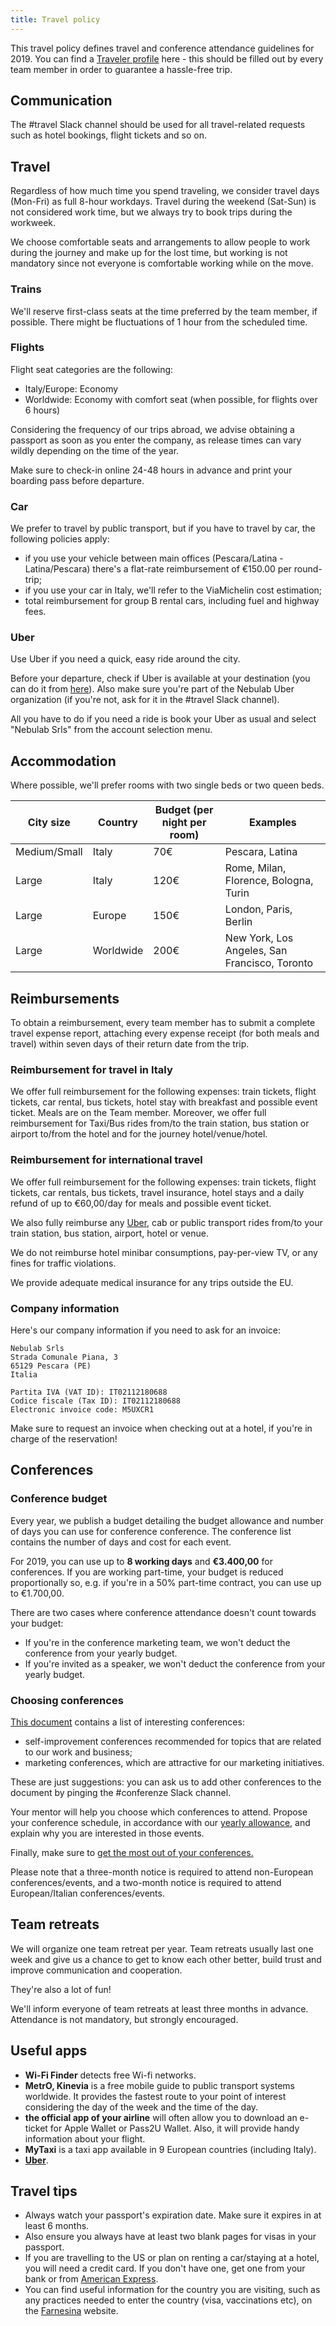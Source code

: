 ```yaml
---
title: Travel policy
---
```

This travel policy defines travel and conference attendance guidelines for 2019. You can find
a [Traveler profile](https://drive.google.com/file/d/1aW0GJGBOhCsYzHR2vgt-d5yh0bN5-cqg/) here -
this should be filled out by every team member in order to guarantee a hassle-free trip.

## Communication

The #travel Slack channel should be used for all travel-related requests such as hotel bookings, 
flight tickets and so on. 

## Travel

Regardless of how much time you spend traveling, we consider travel days (Mon-Fri) as full 8-hour
workdays. Travel during the weekend (Sat-Sun) is not considered work time, but we always try to book
trips during the workweek.

We choose comfortable seats and arrangements to allow people to work during the journey and make up
for the lost time, but working is not mandatory since not everyone is comfortable working while on
the move.

### Trains

We'll reserve first-class seats at the time preferred by the team member, if possible. There might
be fluctuations of 1 hour from the scheduled time.

### Flights

Flight seat categories are the following:

- Italy/Europe: Economy
- Worldwide: Economy with comfort seat (when possible, for flights over 6 hours)

Considering the frequency of our trips abroad, we advise obtaining a passport as soon as you enter
the company, as release times can vary wildly depending on the time of the year.

Make sure to check-in online 24-48 hours in advance and print your boarding pass before departure.

### Car

We prefer to travel by public transport, but if you have to travel by car, the following policies 
apply:

- if you use your vehicle between main offices (Pescara/Latina - Latina/Pescara) there's a flat-rate
reimbursement of €150.00 per round-trip;
- if you use your car in Italy, we'll refer to the ViaMichelin cost estimation;
- total reimbursement for group B rental cars, including fuel and highway fees.

### Uber

Use Uber if you need a quick, easy ride around the city.

Before your departure, check if Uber is available at your destination (you can do it from
[here](https://www.uber.com/it/cities/)). Also make sure you're part of the Nebulab Uber
organization (if you're not, ask for it in the #travel Slack channel).

All you have to do if you need a ride is book your Uber as usual and select "Nebulab Srls" from the
account selection menu.

## Accommodation

Where possible, we'll prefer rooms with two single beds or two queen beds.

| City size    | Country   | Budget (per night per room) | Examples                                      |
|--------------|-----------|-----------------------------|-----------------------------------------------|
| Medium/Small | Italy     | 70€                         | Pescara, Latina                               |
| Large        | Italy     | 120€                        | Rome, Milan, Florence, Bologna, Turin         |
| Large        | Europe    | 150€                        | London, Paris, Berlin                         |
| Large        | Worldwide | 200€                        | New York, Los Angeles, San Francisco, Toronto |

## Reimbursements

To obtain a reimbursement, every team member has to submit a complete travel expense report,
attaching every expense receipt (for both meals and travel) within seven days of their return
date from the trip.

### Reimbursement for travel in Italy

We offer full reimbursement for the following expenses: train tickets, flight tickets, car rental,
bus tickets, hotel stay with breakfast and possible event ticket. Meals are on the Team member.
Moreover, we offer full reimbursement for Taxi/Bus rides from/to the train station, bus station or
airport to/from the hotel and for the journey hotel/venue/hotel.

### Reimbursement for international travel

We offer full reimbursement for the following expenses: train tickets, flight tickets, car rentals,
bus tickets, travel insurance, hotel stays and a daily refund of up to €60,00/day for meals and
possible event ticket.

We also fully reimburse any [Uber](#uber), cab or public transport rides from/to your train station,
bus station, airport, hotel or venue.

We do not reimburse hotel minibar consumptions, pay-per-view TV, or any fines for traffic
violations.

We provide adequate medical insurance for any trips outside the EU.

### Company information

Here's our company information if you need to ask for an invoice:

    Nebulab Srls
    Strada Comunale Piana, 3
    65129 Pescara (PE)
    Italia
    
    Partita IVA (VAT ID): IT02112180688
    Codice fiscale (Tax ID): IT02112180688
    Electronic invoice code: M5UXCR1

Make sure to request an invoice when checking out at a hotel, if you're in charge of the
reservation!
  
## Conferences

### Conference budget

Every year, we publish a budget detailing the budget allowance and number of days you can use for
conference conference. The conference list contains the number of days and cost for each event.

For 2019, you can use up to **8 working days** and **€3.400,00** for conferences. If you are working
part-time, your budget is reduced proportionally so, e.g. if you're in a 50% part-time contract, you
can use up to €1.700,00.

There are two cases where conference attendance doesn't count towards your budget:

- If you're in the conference marketing team, we won't deduct the conference from your yearly 
  budget.
- If you're invited as a speaker, we won't deduct the conference from your yearly budget.

### Choosing conferences

[This document](https://docs.google.com/document/d/1QX6YhV3GMPwE9sQ8x52wDhUzyhKRfXxG2jqAFrt3tsQ)
contains a list of interesting conferences:

- self-improvement conferences recommended for topics that are related to our work and business;
- marketing conferences, which are attractive for our marketing initiatives.

These are just suggestions: you can ask us to add other conferences to the document by pinging the
\#conferenze Slack channel.

Your mentor will help you choose which conferences to attend. Propose your conference schedule,
in accordance with our [yearly allowance](#conference-budget), and explain why you are
interested in those events.

Finally, make sure to [get the most out of your conferences.](personal-growth/conferences)

Please note that a three-month notice is required to attend non-European conferences/events, and a
two-month notice is required to attend European/Italian conferences/events.

## Team retreats

We will organize one team retreat per year. Team retreats usually last one week and give us a chance
to get to know each other better, build trust and improve communication and cooperation.

They're also a lot of fun!

We'll inform everyone of team retreats at least three months in advance. Attendance is not 
mandatory, but strongly encouraged.

## Useful apps

- **Wi-Fi Finder** detects free Wi-fi networks.
- **MetrO, Kinevia** is a free mobile guide to public transport systems worldwide. It provides the
fastest route to your point of interest considering the day of the week and the time of the day.
- **the official app of your airline** will often allow you to download an e-ticket for Apple 
Wallet or Pass2U Wallet. Also, it will provide handy information about your flight.
- **MyTaxi** is a taxi app available in 9 European countries (including Italy).
- **[Uber](#uber)**.

## Travel tips

- Always watch your passport's expiration date. Make sure it expires in at least 6 months.
- Also ensure you always have at least two blank pages for visas in your passport.  
- If you are travelling to the US or plan on renting a car/staying at a hotel, you will need a 
  credit card. If you don't have one, get one from your bank or from 
  [American Express](https://www.americanexpress.com/it/).
- You can find useful information for the country you are visiting, such as any practices needed to
  enter the country (visa, vaccinations etc), on the [Farnesina](http://www.viaggiaresicuri.it/home.html)
  website.
